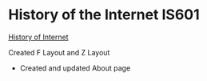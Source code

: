 # History of the Internet IS601
[History of Internet](http://internethistory601.eastus.azurecontainer.io)

Created F Layout and Z Layout
   - Created and updated About page
